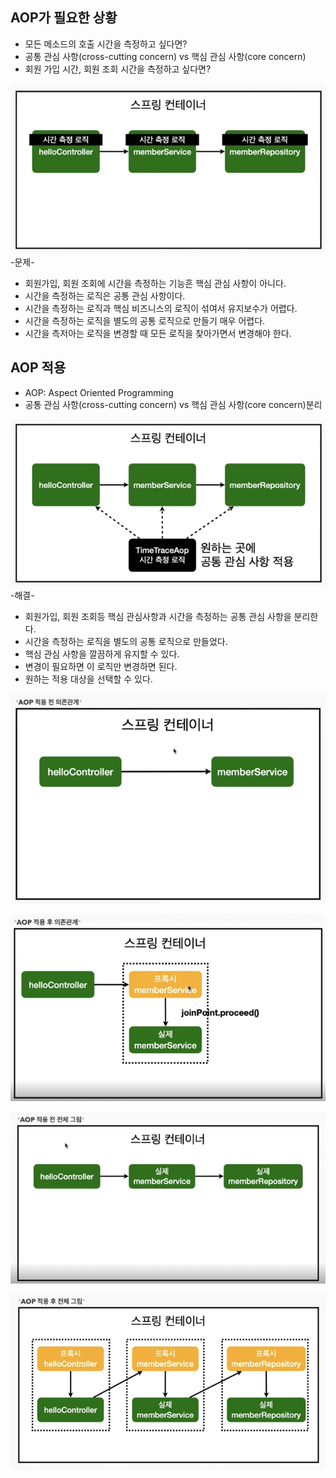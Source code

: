 ## AOP가 필요한 상황

- 모든 메소드의 호출 시간을 측정하고 싶다면?
- 공통 관심 사항(cross-cutting concern) vs 핵심 관심 사항(core concern)
- 회원 가입 시간, 회원 조회 시간을 측정하고 싶다면?

![AOP](https://raw.githubusercontent.com/Jeong-GeunYeong/TIL/master/image/Spring/AOP1.png "AOP")
-문제-

- 회원가입, 회원 조회에 시간을 측정하는 기능흔 핵심 관심 사항이 아니다.
- 시간을 측정하는 로직은 공통 관심 사항이다.
- 시간을 측정하는 로직과 핵심 비즈니스의 로직이 섞여서 유지보수가 어렵다.
- 시간을 측정하는 로직을 별도의 공통 로직으로 만들기 매우 어렵다.
- 시간을 측저아는 로직을 변경할 때 모든 로직을 찾아가면서 변경해야 한다.

## AOP 적용

- AOP: Aspect Oriented Programming
- 공통 관심 사항(cross-cutting concern) vs 핵심 관심 사항(core concern)분리

![AOP2](https://raw.githubusercontent.com/Jeong-GeunYeong/TIL/master/image/Spring/AOP2.png "AOP2")
-해결-

- 회원가입, 회원 조회등 핵심 관심사항과 시간을 측정하는 공통 관심 사항을 분리한다.
- 시간을 측정하는 로직을 별도의 공통 로직으로 만들었다.
- 핵심 관심 사항을 깔끔하게 유지할 수 있다.
- 변경이 필요하면 이 로직만 변경하면 된다.
- 원하는 적용 대상을 선택할 수 있다.

![AOP적용 전 의존 관계](https://raw.githubusercontent.com/Jeong-GeunYeong/TIL/master/image/Spring/AOP3.png "AOP적용 전 의존 관계")

![AOP적용 후 의존 관계](https://raw.githubusercontent.com/Jeong-GeunYeong/TIL/master/image/Spring/AOP4.png "AOP적용 후 의존 관계")

![AOP적용 전 전체 그림](https://raw.githubusercontent.com/Jeong-GeunYeong/TIL/master/image/Spring/AOP5.png "AOP적용 전 전체 그림")

![AOP적용 후 전체 그림](https://raw.githubusercontent.com/Jeong-GeunYeong/TIL/master/image/Spring/AOP6.png "AOP적용 후 전체 그림")